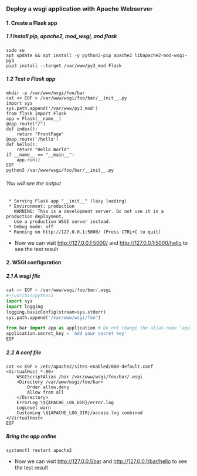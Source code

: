 ### Deploy a wsgi application with Apache Webserver
#### 1. Create a Flask app
##### 1.1 Install pip, apache2, mod_wsgi, and flask
```
sudo su
apt update && apt install -y python3-pip apache2 libapache2-mod-wsgi-py3
pip3 install --target /var/www/py3_mod Flask
```
##### 1.2 Test a Flask app
```python3
mkdir -p /var/www/wsgi/foo/bar
cat << EOF > /var/www/wsgi/foo/bar/__init__.py 
import sys
sys.path.append('/var/www/py3_mod')
from flask import Flask
app = Flask(__name__)
@app.route("/")
def index():
    return "FrontPage"
@app.route('/hello')
def hello():
    return "Hello World"
if __name__ == "__main__":
    app.run()
EOF
python3 /var/www/wsgi/foo/bar/__init__.py 
```
###### You will see the output
```
 * Serving Flask app "__init__" (lazy loading)
 * Environment: production
   WARNING: This is a development server. Do not use it in a production deployment.
   Use a production WSGI server instead.
 * Debug mode: off
 * Running on http://127.0.0.1:5000/ (Press CTRL+C to quit)
```
* Now we can visit http://127.0.0.1:5000/ and http://127.0.0.1:5000/hello to see the test result
#### 2. WSGI configuration
##### 2.1 A wsgi file
```python 
cat << EOF > /var/www/wsgi/foo/bar/.wsgi
#!/usr/bin/python3
import sys
import logging
logging.basicConfig(stream=sys.stderr)
sys.path.append("/var/www/wsgi/foo")

from bar import app as application # Do not change the alias name "application" 
application.secret_key = 'Add your secret key'
EOF
```
##### 2.2 A conf file
``` 
cat << EOF > /etc/apache2/sites-enabled/000-default.conf
<VirtualHost *:80>
    WSGIScriptAlias /bar /var/www/wsgi/foo/bar/.wsgi
    <Directory /var/www/wsgi/foo/bar>
        Order allow,deny
        Allow from all
    </Directory>
    ErrorLog \${APACHE_LOG_DIR}/error.log
    LogLevel warn
    CustomLog \${APACHE_LOG_DIR}/access.log combined
</VirtualHost>
EOF
```
##### Bring the app online
```shell
systemctl restart apache2
```
* Now we can visit http://127.0.0.1/bar and http://127.0.0.1/bar/hello to see the test result 

